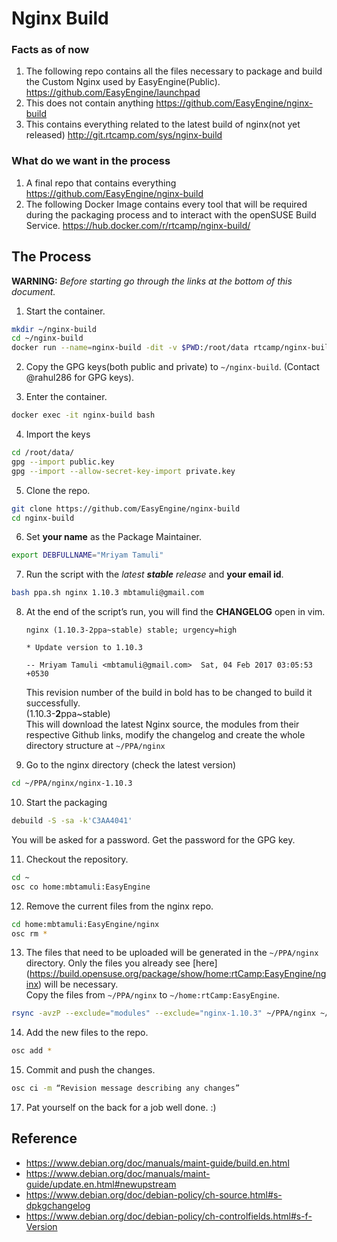 Nginx Build
==========

### Facts as of now

1. The following repo contains all the files necessary to package and build
the Custom Nginx used by EasyEngine(Public).
https://github.com/EasyEngine/launchpad
2. This does not contain anything https://github.com/EasyEngine/nginx-build
3. This contains everything related to the latest build of
nginx(not yet released) http://git.rtcamp.com/sys/nginx-build

### What do we want in the process

1. A final repo that contains everything
https://github.com/EasyEngine/nginx-build
2. The following Docker Image contains every tool that will be required during
the packaging process and to interact with the openSUSE Build Service.
https://hub.docker.com/r/rtcamp/nginx-build/



## The Process

**WARNING:** *Before starting go through the links at the bottom of this
document.*

1. Start the container.
```bash
mkdir ~/nginx-build
cd ~/nginx-build
docker run --name=nginx-build -dit -v $PWD:/root/data rtcamp/nginx-build bash
```

2. Copy the GPG keys(both public and private) to `~/nginx-build`.
(Contact @rahul286 for GPG keys).

3. Enter the container.
```bash
docker exec -it nginx-build bash
```
4. Import the keys
```bash
cd /root/data/
gpg --import public.key
gpg --import --allow-secret-key-import private.key
```

5. Clone the repo.
```bash
git clone https://github.com/EasyEngine/nginx-build
cd nginx-build
```

6. Set **your name** as the Package Maintainer.
```bash
export DEBFULLNAME="Mriyam Tamuli"
```

7. Run the script with the _latest **stable** release_ and **your email id**.
```bash
bash ppa.sh nginx 1.10.3 mbtamuli@gmail.com
```

8. At the end of the script’s run, you will find the **CHANGELOG** open in vim.

    ```
    nginx (1.10.3-2ppa~stable) stable; urgency=high

    * Update version to 1.10.3

    -- Mriyam Tamuli <mbtamuli@gmail.com>  Sat, 04 Feb 2017 03:05:53 +0530
    ```
    This revision number of the build in bold has to be changed to build it
    successfully.  
    (1.10.3-**2**ppa~stable)  
    This will download the latest Nginx source, the modules from their respective
    Github links, modify the changelog and create the whole directory structure at
    `~/PPA/nginx`

9. Go to the nginx directory (check the latest version)
```bash
cd ~/PPA/nginx/nginx-1.10.3
```

10. Start the packaging
```bash
debuild -S -sa -k'C3AA4041'
```
You will be asked for a password. Get the password for the GPG key.

11. Checkout the repository.
```bash
cd ~
osc co home:mbtamuli:EasyEngine
```

12. Remove the current files from the nginx repo.
```bash
cd home:mbtamuli:EasyEngine/nginx
osc rm *
```

13. The files that need to be uploaded will be generated in the `~/PPA/nginx`
directory. Only the files you already see [here]
(https://build.opensuse.org/package/show/home:rtCamp:EasyEngine/nginx)
will be necessary.  
Copy the files from `~/PPA/nginx` to `~/home:rtCamp:EasyEngine`.
```bash
rsync -avzP --exclude="modules" --exclude="nginx-1.10.3" ~/PPA/nginx ~/home:mbtamuli:EasyEngine/nginx/
```

14. Add the new files to the repo.
```bash
osc add *
```

15. Commit and push the changes.
```bash
osc ci -m “Revision message describing any changes”
```

17. Pat yourself on the back for a job well done. :)

## Reference

* https://www.debian.org/doc/manuals/maint-guide/build.en.html
* https://www.debian.org/doc/manuals/maint-guide/update.en.html#newupstream
* https://www.debian.org/doc/debian-policy/ch-source.html#s-dpkgchangelog
* https://www.debian.org/doc/debian-policy/ch-controlfields.html#s-f-Version
